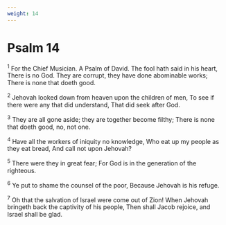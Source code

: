 ```yaml
---
weight: 14
---
```


# Psalm 14

<sup>1</sup> For the Chief Musician. A Psalm of David. The fool hath said in his heart, There is no God. They are corrupt, they have done abominable works; There is none that doeth good. 

<sup>2</sup> Jehovah looked down from heaven upon the children of men, To see if there were any that did understand, That did seek after God. 

<sup>3</sup> They are all gone aside; they are together become filthy; There is none that doeth good, no, not one. 

<sup>4</sup> Have all the workers of iniquity no knowledge, Who eat up my people as they eat bread, And call not upon Jehovah? 

<sup>5</sup> There were they in great fear; For God is in the generation of the righteous. 

<sup>6</sup> Ye put to shame the counsel of the poor, Because Jehovah is his refuge. 

<sup>7</sup> Oh that the salvation of Israel were come out of Zion! When Jehovah bringeth back the captivity of his people, Then shall Jacob rejoice, and Israel shall be glad. 


